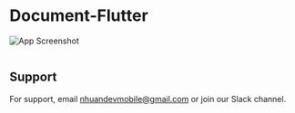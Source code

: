 # Document-Flutter
![App Screenshot](https://firebasestorage.googleapis.com/v0/b/nhuandev-1c4d9.appspot.com/o/image_2023_09_15T02_39_45_211Z.png?alt=media&token=3e741f4e-65d2-4a52-bba1-b6b756c6aaa2)
```
```
## Support

For support, email nhuandevmobile@gmail.com or join our Slack channel.

